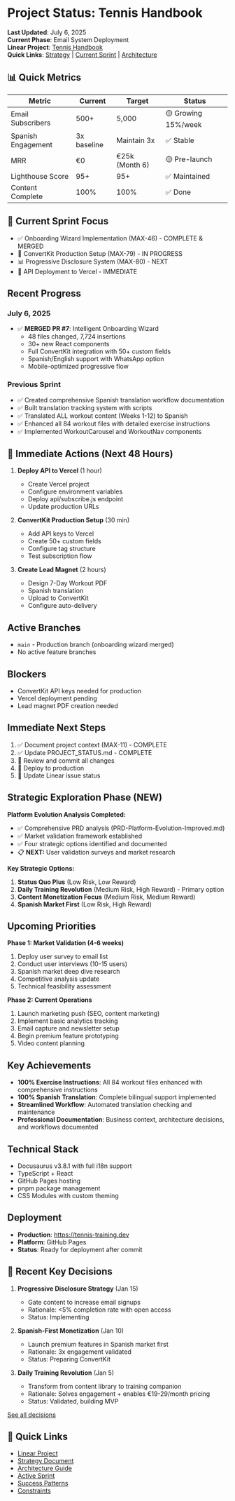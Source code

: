 # Project Status: Tennis Handbook

**Last Updated**: July 6, 2025  
**Current Phase**: Email System Deployment  
**Linear Project**: [Tennis Handbook](https://linear.app/max-techera/project/tennis-handbook)  
**Quick Links**: [Strategy](./_docs/STRATEGY.md) | [Current Sprint](./_docs/ACTIVE_SPRINT.md) | [Architecture](./_docs/ARCHITECTURE.md)

## 📊 Quick Metrics

| Metric | Current | Target | Status |
|--------|---------|--------|--------|
| Email Subscribers | 500+ | 5,000 | 🟡 Growing 15%/week |
| Spanish Engagement | 3x baseline | Maintain 3x | ✅ Stable |
| MRR | €0 | €25k (Month 6) | 🟡 Pre-launch |
| Lighthouse Score | 95+ | 95+ | ✅ Maintained |
| Content Complete | 100% | 100% | ✅ Done |

## 🎯 Current Sprint Focus

- ✅ Onboarding Wizard Implementation (MAX-46) - COMPLETE & MERGED
- 🔄 ConvertKit Production Setup (MAX-79) - IN PROGRESS
- 📊 Progressive Disclosure System (MAX-80) - NEXT
- 🚀 API Deployment to Vercel - IMMEDIATE

## Recent Progress

### July 6, 2025
- ✅ **MERGED PR #7**: Intelligent Onboarding Wizard
  - 48 files changed, 7,724 insertions
  - 30+ new React components
  - Full ConvertKit integration with 50+ custom fields
  - Spanish/English support with WhatsApp option
  - Mobile-optimized progressive flow

### Previous Sprint
- ✅ Created comprehensive Spanish translation workflow documentation
- ✅ Built translation tracking system with scripts
- ✅ Translated ALL workout content (Weeks 1-12) to Spanish
- ✅ Enhanced all 84 workout files with detailed exercise instructions
- ✅ Implemented WorkoutCarousel and WorkoutNav components

## 🚨 Immediate Actions (Next 48 Hours)

1. **Deploy API to Vercel** (1 hour)
   - Create Vercel project
   - Configure environment variables
   - Deploy api/subscribe.js endpoint
   - Update production URLs

2. **ConvertKit Production Setup** (30 min)
   - Add API keys to Vercel
   - Create 50+ custom fields
   - Configure tag structure
   - Test subscription flow

3. **Create Lead Magnet** (2 hours)
   - Design 7-Day Workout PDF
   - Spanish translation
   - Upload to ConvertKit
   - Configure auto-delivery

## Active Branches

- `main` - Production branch (onboarding wizard merged)
- No active feature branches

## Blockers

- ConvertKit API keys needed for production
- Vercel deployment pending
- Lead magnet PDF creation needed

## Immediate Next Steps

1. ✅ Document project context (MAX-11) - COMPLETE
2. ✅ Update PROJECT_STATUS.md - COMPLETE
3. 🔄 Review and commit all changes
4. 🔄 Deploy to production
5. 🔄 Update Linear issue status

## Strategic Exploration Phase (NEW)

**Platform Evolution Analysis Completed:**

- ✅ Comprehensive PRD analysis (PRD-Platform-Evolution-Improved.md)
- ✅ Market validation framework established
- ✅ Four strategic options identified and documented
- 📋 **NEXT:** User validation surveys and market research

**Key Strategic Options:**

1. **Status Quo Plus** (Low Risk, Low Reward)
2. **Daily Training Revolution** (Medium Risk, High Reward) - Primary option
3. **Content Monetization Focus** (Medium Risk, Medium Reward)
4. **Spanish Market First** (Low Risk, High Reward)

## Upcoming Priorities

**Phase 1: Market Validation (4-6 weeks)**

1. Deploy user survey to email list
2. Conduct user interviews (10-15 users)
3. Spanish market deep dive research
4. Competitive analysis update
5. Technical feasibility assessment

**Phase 2: Current Operations**

1. Launch marketing push (SEO, content marketing)
2. Implement basic analytics tracking
3. Email capture and newsletter setup
4. Begin premium feature prototyping
5. Video content planning

## Key Achievements

- **100% Exercise Instructions**: All 84 workout files enhanced with comprehensive instructions
- **100% Spanish Translation**: Complete bilingual support implemented
- **Streamlined Workflow**: Automated translation checking and maintenance
- **Professional Documentation**: Business context, architecture decisions, and workflows documented

## Technical Stack

- Docusaurus v3.8.1 with full i18n support
- TypeScript + React
- GitHub Pages hosting
- pnpm package management
- CSS Modules with custom theming

## Deployment

- **Production**: https://tennis-training.dev
- **Platform**: GitHub Pages
- **Status**: Ready for deployment after commit

## 🔑 Recent Key Decisions

1. **Progressive Disclosure Strategy** (Jan 15)
   - Gate content to increase email signups
   - Rationale: <5% completion rate with open access
   - Status: Implementing

2. **Spanish-First Monetization** (Jan 10)
   - Launch premium features in Spanish market first
   - Rationale: 3x engagement validated
   - Status: Preparing ConvertKit

3. **Daily Training Revolution** (Jan 5)
   - Transform from content library to training companion
   - Rationale: Solves engagement + enables €19-29/month pricing
   - Status: Validated, building MVP

[See all decisions](./_docs/context/decisions.json)

## 🔗 Quick Links

- [Linear Project](https://linear.app/max-techera/project/tennis-handbook)
- [Strategy Document](./_docs/STRATEGY.md)
- [Architecture Guide](./_docs/ARCHITECTURE.md)
- [Active Sprint](./_docs/ACTIVE_SPRINT.md)
- [Success Patterns](./_docs/context/patterns.md)
- [Constraints](./_docs/context/constraints.md)
